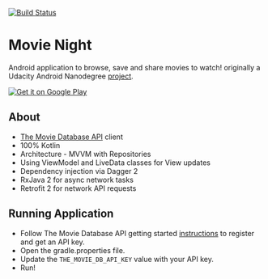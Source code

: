 [![Build Status](https://travis-ci.org/rolandoasmat/Movie-Night.svg?branch=master)](https://travis-ci.org/rolandoasmat/Movie-Night)

# Movie Night
Android application to browse, save and share movies to watch! originally a Udacity Android Nanodegree [project](ProjectRequirements.md).

<a href='https://play.google.com/store/apps/details?id=com.asmat.rolando.popularmovies&pcampaignid=MKT-Other-global-all-co-prtnr-py-PartBadge-Mar2515-1'><img alt='Get it on Google Play' src='https://play.google.com/intl/en_us/badges/images/generic/en_badge_web_generic.png'/></a>

## About
- [The Movie Database API](https://developers.themoviedb.org/3/getting-started/introduction) client
- 100% Kotlin
- Architecture - MVVM with Repositories
- Using ViewModel and LiveData classes for View updates
- Dependency injection via Dagger 2
- RxJava 2 for async network tasks
- Retrofit 2 for network API requests

## Running Application
- Follow The Movie Database API getting started [instructions](https://developers.themoviedb.org/3/getting-started/introduction) to register and get an API key.
- Open the gradle.properties file.
- Update the	`THE_MOVIE_DB_API_KEY` value with your API key.
- Run!